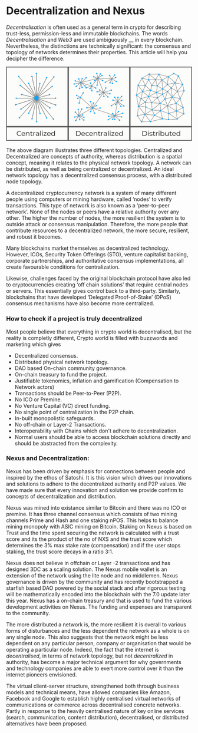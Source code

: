 # Decentralization and Nexus

_Decentralisation_ is often used as a general term in crypto for describing trust-less, permission-less and immutable blockchains. The words _Decentralisation_ and _Web3_ are used ambiguously __ in every blockchain. Nevertheless, the distinctions are technically significant: the consensus and topology of networks determines their properties. This article will help you decipher the difference.&#x20;

![](../../.gitbook/assets/CDD.png)

The above diagram illustrates three different topologies. Centralized and Decentralized are concepts of authority, whereas distribution is a spatial concept, meaning it relates to the physical network topology. A network can be distributed, as well as being centralized or decentralized. An ideal network topology has a decentralized consensus process, with a distributed node topology.

A decentralized cryptocurrency network is a system of many different people using computers or mining hardware, called ‘nodes’ to verify transactions. This type of network is also known as a ‘peer-to-peer network’. None of the nodes or peers have a relative authority over any other. The higher the number of nodes, the more resilient the system is to outside attack or consensus manipulation. Therefore, the more people that contribute resources to a decentralized network, the more secure, resilient, and robust it becomes.

Many blockchains market themselves as decentralized technology. However, ICOs, Security Token Offerings (STO), venture capitalist backing, corporate partnerships, and authoritative consensus implementations, all create favourable conditions for centralization.

Likewise, challenges faced by the original blockchain protocol have also led to cryptocurrencies creating ‘off chain solutions’ that require central nodes or servers. This essentially gives control back to a third-party. Similarly, blockchains that have developed ‘Delegated Proof-of-Stake’ (DPoS) consensus mechanisms have also become more centralized.

### How to check if a project is truly decentralized

Most people believe that everything in crypto world is decentralised, but the reality is completly different, Crypto world is filled with buzzwords and marketing which gives&#x20;

* Decentralized consensus.
* Distributed physical network topology.
* DAO based On-chain community governance.
* On-chain treasury to fund the project.
* Justifiable tokenomics, inflation and gamification (Compensation to Network actors)
* Transactions should be Peer-to-Peer (P2P).&#x20;
* No ICO or Premine.
* No Venture Capital (VC) direct funding.
* No single point of centralization in the P2P chain.
* In-built monopolistic safeguards.
* No off-chain or Layer-2 Transactions.
* Interoperability with Chains which don't adhere to decentralization.
* Normal users should be able to access blockchain solutions directly and should be abstracted from the complexity.

### Nexus and Decentralization:

Nexus has been driven by emphasis for connections between people and inspired by the ethos of Satoshi. It is this vision which drives our innovations and solutions to adhere to the decentralized authority and P2P values. We have made sure that every innovation and solution we provide confirm to concepts of decentralization and distribution.&#x20;

Nexus was mined into existance similar to Bitcoin and there was no ICO or premine. It has three channel consensus which consists of two mining channels Prime and Hash and one staking nPOS. This helps to balance mining monopoly with ASIC mining on Bitcoin. Staking on Nexus is based on Trust and the time spent securing the network is calculated with a trust score and its the product of the no of NXS and the trust score which determines the 3% max stake rate (compensation) and  if the user stops staking, the trust score decays in a ratio 3:1.&#x20;

Nexus does not believe in offchain or Layer -2 transactions and has designed 3DC as a scaling solution. The Nexus mobile wallet is an extension of the network using the lite node and no middlemen. Nexus governance is driven by the community and has recently bootstrapped a starfish based DAO powered by the social stack and after rigorous testing will be mathematically encoded into the blockchain with the 7.0 update later this year. Nexus has a on-chain treasury and that is used to fund the various development activities on Nexus. The funding and expenses are transparent to the community.





The more distributed a network is, the more resilient it is overall to various forms of disturbances and the less dependent the network as a whole is on any single node. This also suggests that the network might be less dependent on any particular person, company or organisation that would be operating a particular node. Indeed, the fact that the internet is _decentralised_, in terms of network topology, but not _decentralized_ in authority, has become a major technical argument for why governments and technology companies are able to exert more control over it than the internet pioneers envisioned.&#x20;

The virtual client-server structure, strengthened both through business models and technical means, have allowed companies like Amazon, Facebook and Google to establish highly centralised virtual networks of communications or commerce across decentralised concrete networks. Partly in response to the heavily centralised nature of key online services (search, communication, content distribution), decentralised, or distributed alternatives have been proposed.&#x20;

